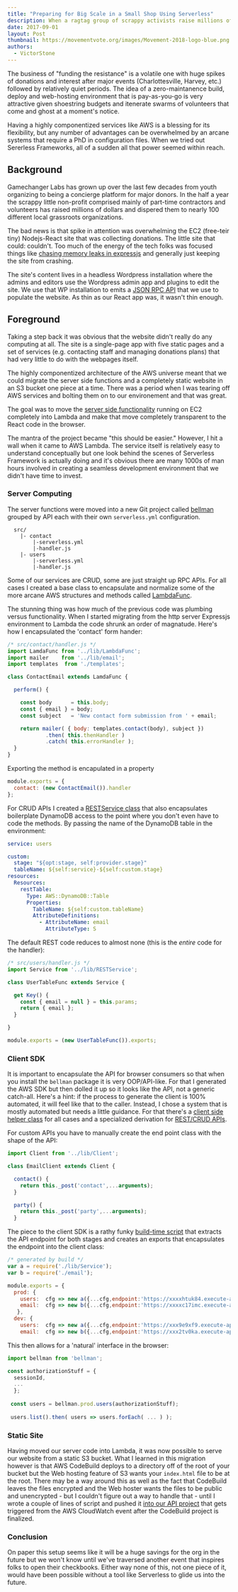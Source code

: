 ```yaml
---
title: "Preparing for Big Scale in a Small Shop Using Serverless"
description: When a ragtag group of scrappy activists raise millions of dollars they need an architecture that never turns a donor away
date: 2017-09-01
layout: Post
thumbnail: https://movementvote.org/images/Movement-2018-logo-blue.png
authors:
  - VictorStone
---
```

The business of "funding the resistance" is a volatile one with huge spikes of donations and interest after major events (Charlottesville, Harvey, etc.) followed by relatively quiet periods. The idea of a zero-maintanence build, deploy and web-hosting environment that is pay-as-you-go is very attractive given shoestring budgets and itenerate swarms of volunteers that come and ghost at a moment's notice.

Having a highly componentized services like AWS is a blessing for its flexibility, but any number of advantages can be overwhelmed by an arcane systems that require a PhD in configuration files. When we tried out Sererless Frameworks, all of a sudden all that power seemed within reach.

## Background

Gamechanger Labs has grown up over the last few decades from youth organizing to being a concierge platform for major donors. In the half a year the scrappy little non-profit comprised mainly of part-time contractors and volunteers has raised millions of dollars and dispered them to nearly 100 different local grassroots organizations.

The bad news is that spike in attention was overwhelming the EC2 (free-teir tiny) Nodejs-React site that was collecting donations. The little site that could: couldn't. Too much of the energy of the tech folks was focused things like [chasing memory leaks in expressjs](https://github.com/expressjs/express/issues/2997) and generally just keeping the site from crashing. 

The site's content lives in a headless Wordpress installation where the admins and editors use the Wordpress admin app and plugins to edit the site. We use that WP installation to emits a [JSON RPC API](https://github.com/Movement-2016/movement2016-wp/blob/master/wp-content/themes/movement-admin-theme/inc/movement-json.php) that we use to populate the website. As thin as our React app was, it wasn't thin enough.

## Foreground

Taking a step back it was obvious that the website didn't really do any computing at all. The site is a single-page app with five static pages and a set of services (e.g. contacting staff and managing donations plans) that had very little to do with the webpages itself.

The highly componentized architecture of the AWS universe meant that we could migrate the server side functions and a completely static website in an S3 bucket one piece at a time. There was a period when I was tearing off AWS services and bolting them on to our environement and that was great.

The goal was to move the [server side functionality](https://github.com/Movement-2016/concierge/blob/master/src/server/api.js#L18) running on EC2 completely into Lambda and make that move completely transparent to the React code in the browser.

The mantra of the project became "this should be easier." However, I hit a wall when it came to AWS Lambda. The service itself is relatively easy to understand conceptually but one look behind the scenes of Serverless Framework is actually doing and it's obvious there are many 1000s of man hours involved in creating a seamless development environment that we didn't have time to invest.

### Server Computing

The server functions were moved into a new Git project called [bellman](https://github.com/Movement-2016/bellman) grouped by API each with their own `serverless.yml` configuration.

```
  src/
    |- contact
        |-serverless.yml
        |-handler.js
    |- users
        |-serverless.yml
        |-handler.js
```
Some of our services are CRUD, some are just straight up RPC APIs. For all cases I created a base class to encapsulate and normalize some of the more arcane AWS structures and methods called [LambdaFunc](https://github.com/Movement-2016/bellman/blob/master/src/lib/LambdaFunc.js). 

The stunning thing was how much of the previous code was plumbing versus functionality. When I started migrating from the http server Expressjs environment to Lambda the code shrunk an order of magnatude. Here's how I encapsulated the 'contact' form hander:
```js
/* src/contact/handler.js */
import LamdaFunc from '../lib/LambdaFunc';
import mailer    from '../lib/email';
import templates  from './templates';

class ContactEmail extends LamdaFunc {

  perform() {

    const body      = this.body;
    const { email } = body;
    const subject   = 'New contact form submission from ' + email;

    return mailer( { body: templates.contact(body), subject })
            .then( this.thenHandler )
            .catch( this.errorHandler );
  }
}
```
Exporting the method is encapulated in a property
```js
module.exports = {
  contact: (new ContactEmail()).handler
};

```
For CRUD APIs I created a [RESTService class](https://github.com/Movement-2016/bellman/blob/master/src/lib/RESTService.js) that also encapsulates boilerplate DynamoDB access to the point where you don't even have to code the methods. By passing the name of the DynamoDB table in the environment:
```yml
service: users

custom: 
  stage: "${opt:stage, self:provider.stage}"
  tableName: ${self:service}-${self:custom.stage}
resources:  
  Resources:
    restTable:
      Type: AWS::DynamoDB::Table
      Properties:
        TableName: ${self:custom.tableName}
        AttributeDefinitions:
          - AttributeName: email
            AttributeType: S  
```
The default REST code reduces to almost none (this is the *entire* code for the handler):
```js
/* src/users/handler.js */
import Service from '../lib/RESTService';

class UserTableFunc extends Service {

  get Key() {
    const { email = null } = this.params;
    return { email };
  }

}

module.exports = (new UserTableFunc()).exports;
```
### Client SDK

It is important to encapsulate the API for browser consumers so that when you install the `bellman` package it is very OOP/API-like. For that I generated the AWS SDK but then dolled it up so it looks like the API, not a generic catch-all. Here's a hint: if the process to generate the client is 100% automated, it will feel like that to the caller. Instead, I chose a system that is mostly automated but needs a little guidance. For that there's a [client side helper class](https://github.com/Movement-2016/bellman/blob/master/clients/lib/Client.js) for all cases and a specialized derivation for [REST/CRUD APIs](https://github.com/Movement-2016/bellman/blob/master/clients/lib/Service.js).

For custom APIs you have to manually create the end point class with the shape of the API:
```js
import Client from '../lib/Client';

class EmailClient extends Client {

  contact() {
    return this._post('contact',...arguments);
  }

  party() {
    return this._post('party',...arguments);
  }
```
The piece to the client SDK is a rathy funky [build-time script](https://github.com/Movement-2016/bellman/blob/master/bin/genclients.js) that extracts the API endpoint for both stages and creates an exports that encapsulates the endpoint into the client class:
```js
/* generated by build */
var a = require('./lib/Service');
var b = require('./email');

module.exports = {
  prod: {
    users:  cfg => new a({...cfg,endpoint:'https://xxxxhtuk84.execute-api.us-west-2.amazonaws.com/prod',slug:'users'}),
    email:  cfg => new b({...cfg,endpoint:'https://xxxxc17imc.execute-api.us-west-2.amazonaws.com/prod',slug:'email'}),
   },
  dev: {
    users:  cfg => new a({...cfg,endpoint:'https://xxx9e9xf9.execute-api.us-west-2.amazonaws.com/dev',slug:'users'}),
    email:  cfg => new b({...cfg,endpoint:'https://xxx2tv0ka.execute-api.us-west-2.amazonaws.com/dev',slug:'email'})}};
```
This then allows for a 'natural' interface in the browser:
```js
import bellman from 'bellman';

const authorizationStuff = {
  sessionId,
  ...
  };
  
 const users = bellman.prod.users(authorizationStuff);
 
 users.list().then( users => users.forEach( ... ) );
 ```
 ### Static Site
Having moved our server code into Lambda, it was now possible to serve our website from a static S3 bucket. What I learned in this migration however is that AWS CodeBuild deploys to a directory off of the root of your bucket but the Web hosting feature of S3 wants your `index.html` file to be at the root. There may be a way around this as well as the fact that CodeBuild leaves the files encrypted and the Web hoster wants the files to be public and unencrypted - but I couldn't figure out a way to handle that - until I wrote a couple of lines of script and pushed it [into our API project](https://github.com/Movement-2016/bellman/tree/master/src/deploy) that gets triggered from the AWS CloudWatch event after the CodeBuild project is finalized.

### Conclusion
On paper this setup seems like it will be a huge savings for the org in the future but we won't know until we've traversed another event that inspires folks to open their checkbooks. Either way none of this, not one piece of it, would have been possible without a tool like Serverless to glide us into the future.
 
